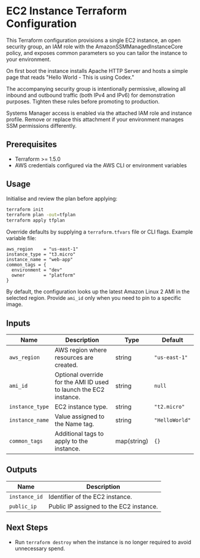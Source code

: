 # EC2 Instance Terraform Configuration

This Terraform configuration provisions a single EC2 instance, an open security group, an IAM role with the AmazonSSMManagedInstanceCore policy, and exposes common parameters so you can tailor the instance to your environment.

On first boot the instance installs Apache HTTP Server and hosts a simple page that reads "Hello World - This is using Codex."

The accompanying security group is intentionally permissive, allowing all inbound and outbound traffic (both IPv4 and IPv6) for demonstration purposes. Tighten these rules before promoting to production.

Systems Manager access is enabled via the attached IAM role and instance profile. Remove or replace this attachment if your environment manages SSM permissions differently.

## Prerequisites
- Terraform >= 1.5.0
- AWS credentials configured via the AWS CLI or environment variables

## Usage
Initialise and review the plan before applying:

```bash
terraform init
terraform plan -out=tfplan
terraform apply tfplan
```

Override defaults by supplying a `terraform.tfvars` file or CLI flags. Example variable file:

```hcl
aws_region    = "us-east-1"
instance_type = "t3.micro"
instance_name = "web-app"
common_tags = {
  environment = "dev"
  owner       = "platform"
}
```

By default, the configuration looks up the latest Amazon Linux 2 AMI in the selected region. Provide `ami_id` only when you need to pin to a specific image.

## Inputs

| Name | Description | Type | Default |
| --- | --- | --- | --- |
| `aws_region` | AWS region where resources are created. | string | `"us-east-1"` |
| `ami_id` | Optional override for the AMI ID used to launch the EC2 instance. | string | `null` |
| `instance_type` | EC2 instance type. | string | `"t2.micro"` |
| `instance_name` | Value assigned to the Name tag. | string | `"HelloWorld"` |
| `common_tags` | Additional tags to apply to the instance. | map(string) | `{}` |

## Outputs

| Name | Description |
| --- | --- |
| `instance_id` | Identifier of the EC2 instance. |
| `public_ip` | Public IP assigned to the EC2 instance. |

## Next Steps
- Run `terraform destroy` when the instance is no longer required to avoid unnecessary spend.
